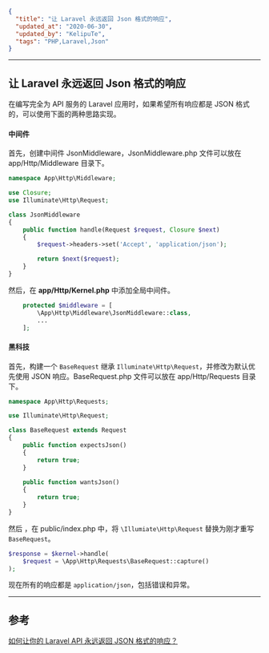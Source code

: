 ```json
{
  "title": "让 Laravel 永远返回 Json 格式的响应",
  "updated_at": "2020-06-30",
  "updated_by": "KelipuTe",
  "tags": "PHP,Laravel,Json"
}
```

---

## 让 Laravel 永远返回 Json 格式的响应

在编写完全为 API 服务的 Laravel 应用时，如果希望所有响应都是 JSON 格式的，可以使用下面的两种思路实现。

#### 中间件

首先，创建中间件 JsonMiddleware，JsonMiddleware.php 文件可以放在 app/Http/Middleware 目录下。

```php
namespace App\Http\Middleware;

use Closure;
use Illuminate\Http\Request;

class JsonMiddleware 
{
    public function handle(Request $request, Closure $next) 
    {
        $request->headers->set('Accept', 'application/json');

        return $next($request);
    }
}
```

然后，在 **app/Http/Kernel.php** 中添加全局中间件。

```php
    protected $middleware = [
        \App\Http\Middleware\JsonMiddleware::class,
        ...
    ];
```

#### 黑科技

首先，构建一个 `BaseRequest` 继承 `Illuminate\Http\Request`，并修改为默认优先使用 JSON 响应。BaseRequest.php 文件可以放在 app/Http/Requests 目录下。

```php
namespace App\Http\Requests;

use Illuminate\Http\Request;

class BaseRequest extends Request
{
    public function expectsJson()
    {
        return true;
    }
    
    public function wantsJson()
    {
        return true;
    }
}
```

然后 ，在 public/index.php 中，将 `\Illumiate\Http\Request` 替换为刚才重写 `BaseRequest`。

```php
$response = $kernel->handle(
    $request = \App\Http\Requests\BaseRequest::capture()
);
```

现在所有的响应都是 `application/json`，包括错误和异常。

---

## 参考

[如何让你的 Laravel API 永远返回 JSON 格式的响应？](https://laravel-china.org/wikis/16069)